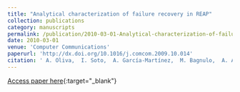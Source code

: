 ```yaml
---
title: "Analytical characterization of failure recovery in REAP"
collection: publications
category: manuscripts
permalink: /publication/2010-03-01-Analytical-characterization-of-failure-recovery-in-REAP
date: 2010-03-01
venue: 'Computer Communications'
paperurl: 'http://dx.doi.org/10.1016/j.comcom.2009.10.014'
citation: ' A. Oliva,  I. Soto,  A. García-Martínez,  M. Bagnulo,  A. Azcorra, &quot;Analytical characterization of failure recovery in REAP.&quot; Computer Communications, 2010.'
---
```

[Access paper here](http://dx.doi.org/10.1016/j.comcom.2009.10.014){:target="_blank"}
